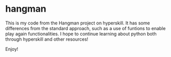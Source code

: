 # hangman
This is my code from the Hangman project on hyperskill. It has some differences from the standard approach, such as a use of funtions to enable play again functionalities. I hope to continue learning about python both through hyperskill and other resources!

Enjoy!
